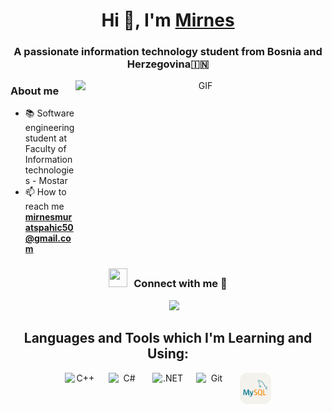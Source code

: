 <h1 align="center">Hi 👋, I'm <a href="" target="blank">
Mirnes</a></h1>
<h3 align="center">A passionate information technology student from Bosnia and Herzegovina&#127470;&#127475</h3>

<a target="_blank" align="center">
  <img align="right" top="500" height="300" width="400" alt="GIF" src="https://media.giphy.com/media/SWoSkN6DxTszqIKEqv/giphy.gif">
</a>
<h3>About me</h3> 

- 📚 Software engineering student at Faculty of Information technologies - Mostar
- 📫 How to reach me **mirnesmuratspahic50@gmail.com**
<h3 align="center" > <img src="https://media.giphy.com/media/iY8CRBdQXODJSCERIr/giphy.gif" width="30" height="30" style="margin-right: 10px;">Connect with me 🤝 </h3>

<p align="center">

 <div align="center"  class="icons-social" style="margin-left: 10px;">
        <a style="margin-left: 10px;"  target="_blank" href="https://www.instagram.com/mirnes.03/"> <img src="https://img.icons8.com/doodle/40/000000/instagram-new--v2.png"> </a>
      </div>

</p>

<div align="center">
  <h2>Languages and Tools which I'm Learning and Using:</h2>
  <div style="display: flex; justify-content: center; align-items: center; gap: 20px;">
    <img src="https://user-images.githubusercontent.com/25181517/192106073-90fffafe-3562-4ff9-a37e-c77a2da0ff58.png" width="50" height="50" alt="C++" />
    <img src="https://user-images.githubusercontent.com/25181517/121405384-444d7300-c95d-11eb-959f-913020d3bf90.png" width="50" height="50" alt="C#" />
    <img src="https://cdn.jsdelivr.net/gh/devicons/devicon/icons/dot-net/dot-net-plain-wordmark.svg" width="50" height="50" alt=".NET"/>
    <img src="https://user-images.githubusercontent.com/25181517/192108372-f71d70ac-7ae6-4c0d-8395-51d8870c2ef0.png" width="50" height="50" alt="Git" />
    <img src="https://github.com/tandpfun/skill-icons/blob/main/icons/MySQL-Light.svg" width="50" height="50" alt="Git" />

    
  </div>
</div>



